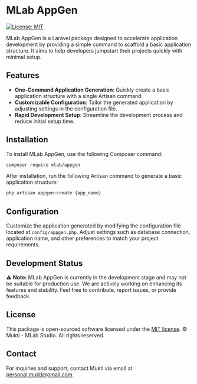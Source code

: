 # MLab AppGen

[![License: MIT](https://img.shields.io/badge/License-MIT-yellow.svg)](https://opensource.org/licenses/MIT)

MLab AppGen is a Laravel package designed to accelerate application development by providing a simple command to scaffold a basic application structure. It aims to help developers jumpstart their projects quickly with minimal setup.

## Features

- **One-Command Application Generation**: Quickly create a basic application structure with a single Artisan command.
- **Customizable Configuration**: Tailor the generated application by adjusting settings in the configuration file.
- **Rapid Development Setup**: Streamline the development process and reduce initial setup time.

## Installation

To install MLab AppGen, use the following Composer command:

```bash
composer require mlab/appgen
```

After installation, run the following Artisan command to generate a basic application structure:

```bash
php artisan appgen:create {app_name}
```


## Configuration

Customize the application generated by modifying the configuration file located at `config/appgen.php`. Adjust settings such as database connection, application name, and other preferences to match your project requirements.

## Development Status

⚠️ **Note:** MLab AppGen is currently in the development stage and may not be suitable for production use. We are actively working on enhancing its features and stability. Feel free to contribute, report issues, or provide feedback.

## License

This package is open-sourced software licensed under the [MIT license](https://opensource.org/licenses/MIT). © Mukti - MLab Studio. All rights reserved.

## Contact

For inquiries and support, contact Mukti via email at personal.mukti@gmail.com.
